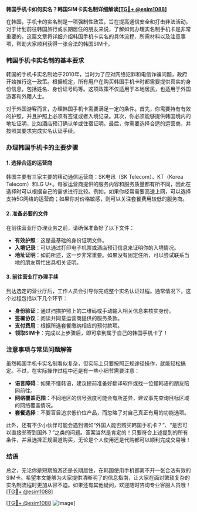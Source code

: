 **韩国手机卡如何实名？韩国SIM卡实名制详细解读[[TG💪+ @esim1088](https://t.me/s/esim1088)]**

在韩国，手机卡的实名制是一项强制性政策，旨在提高通信安全和打击非法活动。对于计划前往韩国旅行或长期居住的朋友来说，了解如何办理实名制手机卡是非常重要的。这篇文章将详细介绍韩国手机卡实名的具体流程、所需材料以及注意事项，帮助大家顺利获得一张合法的韩国SIM卡。

### 韩国手机卡实名制的基本要求

韩国的手机卡实名制始于2010年，当时为了应对网络犯罪和电信诈骗问题，政府开始推行这一政策。根据规定，所有用户在购买韩国手机卡时都需要提供真实的身份信息，包括姓名、身份证号码等。这项政策不仅适用于本地居民，也适用于外国游客和外籍人士。

对于外国游客而言，办理韩国手机卡需要满足一定的条件。首先，你需要持有有效的护照，并且护照上必须有签证或者入境记录。其次，你必须能够提供韩国境内的地址证明，比如酒店预订确认单或住宿证明。最后，你需要选择合适的运营商，并按照其要求完成实名认证手续。

### 办理韩国手机卡的主要步骤

#### 1. 选择合适的运营商

韩国主要有三家主要的移动通信运营商：SK电讯（SK Telecom）、KT（Korea Telecom）和LG U+。每家运营商提供的服务内容和服务质量都有所不同，因此在选择时可以根据自己的需求进行比较。例如，如果你经常需要高速上网，可以选择支持5G网络的运营商；如果你对价格敏感，则可以关注套餐费用较低的服务商。

#### 2. 准备必要的文件

在前往营业厅办理业务之前，请确保准备好了以下文件：

- **有效护照**：这是最基础的身份证明文件。
- **入境记录**：可以通过打印电子机票或酒店预订信息来证明你的入境情况。
- **地址证明**：如前所述，这一步非常重要。如果没有固定住所，可以尝试联系当地的朋友帮忙出具相关证明。

#### 3. 前往营业厅办理手续

到达选定的营业厅后，工作人员会引导你完成整个实名认证过程。通常情况下，这个过程包括以下几个环节：

- **身份验证**：通过扫描护照上的二维码或手动输入相关信息来核实身份。
- **签署协议**：阅读并同意运营商提供的服务条款。
- **支付费用**：根据所选套餐缴纳相应的预付款项。
- **领取SIM卡**：完成以上步骤后，即可拿到属于自己的韩国手机卡了！

### 注意事项与常见问题解答

虽然韩国手机卡实名制看似复杂，但实际上只要按照正规途径操作，就能轻松搞定。不过，在实际操作过程中还是有一些小细节需要注意：

- **语言障碍**：如果不懂韩语，建议提前准备好翻译软件或找一位懂韩语的朋友陪同前往。
- **网络覆盖范围**：不同地区的信号强度可能会有所差异，建议事先查询目标区域的网络覆盖情况。
- **套餐选择**：不要盲目追求低价位产品，而忽略了对自己真正有用的功能选项。

此外，还有不少小伙伴可能会遇到诸如“外国人能否购买韩国手机卡？”、“是否可以直接邮寄到国外？”之类的问题。答案当然是肯定的！只要符合上述提到的所有条件，并且选择正规渠道购买，无论是个人使用还是代购都可以顺利完成交易哦！

### 结语

总之，无论你是短期旅游还是长期居住，在韩国使用手机都离不开一张合法有效的SIM卡。希望本文能够为大家提供清晰明了的信息指南，让大家在面对繁琐复杂的实名制流程时更加从容不迫。如果还有其他疑问，欢迎随时咨询专业客服人员哦！[[TG💪+ @esim1088](https://t.me/s/esim1088)] 

[[TG💪+ @esim1088](https://t.me/s/esim1088) ![Image](https://i.postimg.cc/4NQfJmqS/Snipaste-2025-05-13-00-14-12.png)]